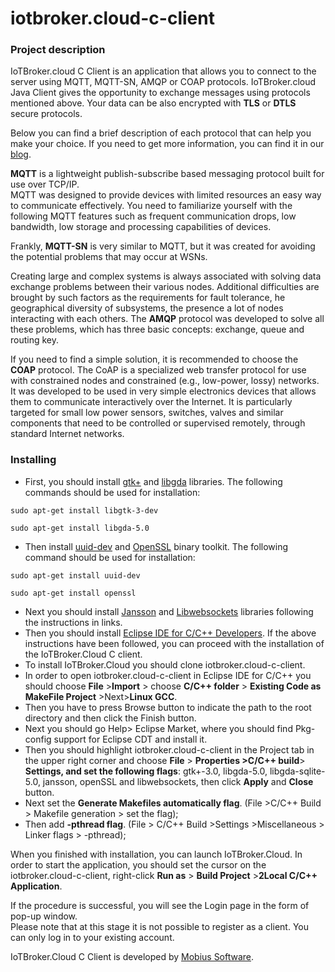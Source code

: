 # iotbroker.cloud-c-client

### Project description

IoTBroker.cloud C Client is an application that allows you to connect to the server using MQTT, MQTT-SN, 
AMQP or COAP protocols. IoTBroker.cloud Java Client gives the opportunity to exchange messages using protocols 
mentioned above. Your data can be also encrypted with **TLS** or **DTLS** secure protocols.   

Below you can find a brief description of each protocol that can help you make your choice. 
If you need to get more information, you can find it in our [blog](https://www.iotbroker.cloud/clientApps/C/MQTT).
 
**MQTT** is a lightweight publish-subscribe based messaging protocol built for use over TCP/IP.  
MQTT was designed to provide devices with limited resources an easy way to communicate effectively. 
You need to familiarize yourself with the following MQTT features such as frequent communication drops, low bandwidth, 
low storage and processing capabilities of devices. 

Frankly, **MQTT-SN** is very similar to MQTT, but it was created for avoiding the potential problems that may occur at WSNs. 

Creating large and complex systems is always associated with solving data exchange problems between their various nodes. 
Additional difficulties are brought by such factors as the requirements for fault tolerance, 
he geographical diversity of subsystems, the presence a lot of nodes interacting with each others. 
The **AMQP** protocol was developed to solve all these problems, which has three basic concepts: 
exchange, queue and routing key. 

If you need to find a simple solution, it is recommended to choose the **COAP** protocol. 
The CoAP is a specialized web transfer protocol for use with constrained nodes and constrained (e.g., low-power, lossy) networks. It was developed to be used in very simple electronics devices that allows them to communicate interactively over the Internet. It is particularly targeted for small low power sensors, switches, valves and similar components that need to be controlled or supervised remotely, through standard Internet networks.   
 
### Installing

* First, you should install [gtk+](https://www.gtk.org/download/index.php) and [libgda](https://packages.ubuntu.com/xenial/libgda-5.0-4) libraries. The following commands should be used for installation:  
```
sudo apt-get install libgtk-3-dev 
```
```
sudo apt-get install libgda-5.0
```

* Then install [uuid-dev](https://www.howtoinstall.co/en/ubuntu/xenial/uuid-dev) and [OpenSSL](https://www.openssl.org/) binary toolkit. The following command should be used for installation:  


```
sudo apt-get install uuid-dev
```
```
sudo apt-get install openssl
```

* Next you should install [Jansson](https://jansson.readthedocs.io/en/latest/gettingstarted.html) and [Libwebsockets](https://libwebsockets.org/lws-api-doc-master/html/md_READMEs_README_8build.html)
libraries following the instructions in links.   
* Then you should install [Eclipse IDE for C/C++ Developers](https://www.eclipse.org/downloads/). 
If the above instructions have been followed, you can proceed with the installation of the IoTBroker.Cloud C client.
* To install IoTBroker.Cloud you should clone  iotbroker.cloud-c-client. 
* In order to open iotbroker.cloud-c-client in Eclipse IDE for C/C++ 
you should choose **File** >**Import** > choose **C/C++ folder** > **Existing Code as MakeFile Project** >Next>**Linux GCC**.  
* Then you have to press Browse button to indicate the path to the root directory and then click the Finish button. 
* Next you should go Help> Eclipse Market, where you should find Pkg-config support for Eclipse CDT and install it.  
* Then you should highlight iotbroker.cloud-c-client in the Project tab in the upper right corner 
and choose **File** > **Properties >C/C++ build**> **Settings, and set the following flags**: 
gtk+-3.0, libgda-5.0, libgda-sqlite-5.0, jansson, openSSL and libwebsockets, then click **Apply** and **Close** button. 
* Next set the **Generate Makefiles automatically flag**. (File >C/C++ Build > Makefile generation > set the flag);
* Then add **-pthread flag**. (File > C/C++ Build >Settings >Miscellaneous > Linker flags > -pthread);

When you finished with installation, you can launch IoTBroker.Cloud. 
In order to start the application, you should set the cursor on the iotbroker.cloud-c-client, 
right-click **Run as** > **Build Project** >**2Local C/C++ Application**.

If the procedure is successful, you will see the Login page in the form of pop-up window.  
Please note that at this stage it is not possible to register as a client. You can only log in to your existing account. 

IoTBroker.Cloud C Client is developed by [Mobius Software](http://mobius-software.com/).
